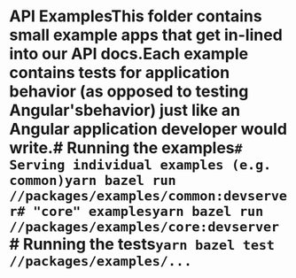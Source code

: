 # API ExamplesThis folder contains small example apps that get in-lined into our API docs.Each example contains tests for application behavior (as opposed to testing Angular'sbehavior) just like an Angular application developer would write.# Running the examples```# Serving individual examples (e.g. common)yarn bazel run //packages/examples/common:devserver# "core" examplesyarn bazel run //packages/examples/core:devserver```# Running the tests```yarn bazel test //packages/examples/...```